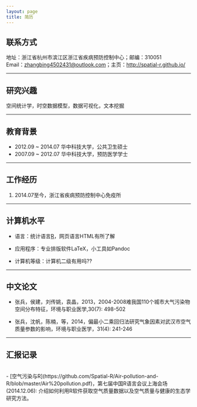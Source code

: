 ```yaml
---
layout: page
title: 简历
---
```


## 联系方式

地址：浙江省杭州市滨江区浙江省疾病预防控制中心；邮编：310051   
Email：zhangbing4502431@outlook.com；主页：<http://spatial-r.github.io/>

------------------------------------------------------

## 研究兴趣
  
空间统计学，时空数据模型，数据可视化，文本挖掘

---------------------------------------------------------

## 教育背景
  
- 2012.09 ~ 2014.07 华中科技大学，公共卫生硕士
- 2007.09 ~ 2012.07 华中科技大学，预防医学学士

-------------------------------------------------------

## 工作经历
  
1. 2014.07至今，浙江省疾病预防控制中心免疫所

---------------------------------------------------

## 计算机水平
  
- 语言：统计语言[R](http://www.r-project.org/)，网页语言HTML有所了解

- 应用程序：专业排版软件LaTeX，小工具如Pandoc

- 计算机等级：计算机二级有用吗??

------------------------------------------------------------------

## 中文论文

- 张兵，侯建，刘传姚，袁晶，2013，2004-2008难我国110个城市大气污染物空间分布特征，环境与职业医学,30(7): 498-502

- 张兵，沈帆，陈楠，等，2014，偏最小二乘回归法研究气象因素对武汉市空气质量参数的影响，环境与职业医学，31(4): 241-246

----------------------------------------------------------

## 汇报记录
</br>
- [空气污染与R](https://github.com/Spatial-R/Air-pollution-and-R/blob/master/Air%20pollution.pdf)，第七届中国R语言会议上海会场(2014.12.06): 介绍如何利用R软件获取空气质量数据以及空气质量与健康的生态学研究方法。